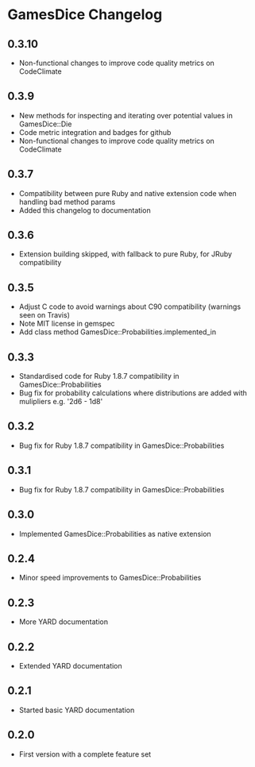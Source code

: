 # GamesDice Changelog

## 0.3.10

 * Non-functional changes to improve code quality metrics on CodeClimate

## 0.3.9

 * New methods for inspecting and iterating over potential values in GamesDice::Die
 * Code metric integration and badges for github
 * Non-functional changes to improve code quality metrics on CodeClimate

## 0.3.7

 * Compatibility between pure Ruby and native extension code when handling bad method params
 * Added this changelog to documentation

## 0.3.6

 * Extension building skipped, with fallback to pure Ruby, for JRuby compatibility

## 0.3.5

 * Adjust C code to avoid warnings about C90 compatibility (warnings seen on Travis)
 * Note MIT license in gemspec
 * Add class method GamesDice::Probabilities.implemented_in

## 0.3.3

 * Standardised code for Ruby 1.8.7 compatibility in GamesDice::Probabilities
 * Bug fix for probability calculations where distributions are added with mulipliers e.g. '2d6 - 1d8'

## 0.3.2

 * Bug fix for Ruby 1.8.7 compatibility in GamesDice::Probabilities

## 0.3.1

 * Bug fix for Ruby 1.8.7 compatibility in GamesDice::Probabilities

## 0.3.0

 * Implemented GamesDice::Probabilities as native extension

## 0.2.4

 * Minor speed improvements to GamesDice::Probabilities

## 0.2.3

 * More YARD documentation

## 0.2.2

 * Extended YARD documentation

## 0.2.1

 * Started basic YARD documentation

## 0.2.0

 * First version with a complete feature set
